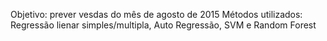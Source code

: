 Objetivo: prever vesdas do mês de agosto de 2015
Métodos utilizados: Regressão lienar simples/multipla, Auto Regressão, SVM e Random Forest

